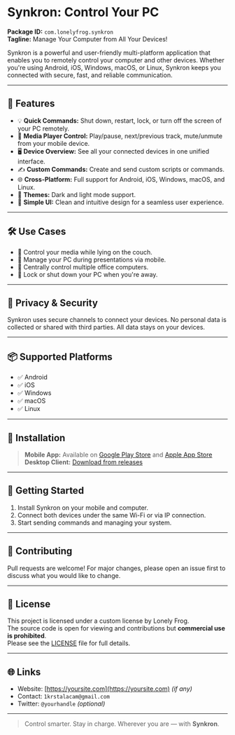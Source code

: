 # Synkron: Control Your PC

**Package ID:** `com.lonelyfrog.synkron`  
**Tagline:** Manage Your Computer from All Your Devices!

Synkron is a powerful and user-friendly multi-platform application that enables you to remotely control your computer and other devices. Whether you're using Android, iOS, Windows, macOS, or Linux, Synkron keeps you connected with secure, fast, and reliable communication.

---

## 🚀 Features

- 💡 **Quick Commands:** Shut down, restart, lock, or turn off the screen of your PC remotely.
- 🎵 **Media Player Control:** Play/pause, next/previous track, mute/unmute from your mobile device.
- 🖥️ **Device Overview:** See all your connected devices in one unified interface.
- ✍️ **Custom Commands:** Create and send custom scripts or commands.
- 🌐 **Cross-Platform:** Full support for Android, iOS, Windows, macOS, and Linux.
- 🌙 **Themes:** Dark and light mode support.
- 🧭 **Simple UI:** Clean and intuitive design for a seamless user experience.

---

## 🛠️ Use Cases

- 📱 Control your media while lying on the couch.
- 💼 Manage your PC during presentations via mobile.
- 🏢 Centrally control multiple office computers.
- 🔐 Lock or shut down your PC when you're away.

---

## 🔐 Privacy & Security

Synkron uses secure channels to connect your devices. No personal data is collected or shared with third parties. All data stays on your devices.

---

## 📦 Supported Platforms

- ✅ Android  
- ✅ iOS  
- ✅ Windows  
- ✅ macOS  
- ✅ Linux  

---

## 📲 Installation

> **Mobile App:** Available on [Google Play Store](#) and [Apple App Store](#)  
> **Desktop Client:** [Download from releases](#)

---

## 🧩 Getting Started

1. Install Synkron on your mobile and computer.  
2. Connect both devices under the same Wi-Fi or via IP connection.  
3. Start sending commands and managing your system.

---

## 🤝 Contributing

Pull requests are welcome! For major changes, please open an issue first to discuss what you would like to change.

---

## 📄 License

This project is licensed under a custom license by Lonely Frog.  
The source code is open for viewing and contributions but **commercial use is prohibited**.  
Please see the [LICENSE](LICENSE) file for full details.

---

## 🌐 Links

- Website: [https://yoursite.com](https://yoursite.com) *(if any)*  
- Contact: `1krstalacam@gmail.com`  
- Twitter: `@yourhandle` *(optional)*

---

> Control smarter. Stay in charge. Wherever you are — with **Synkron**.
